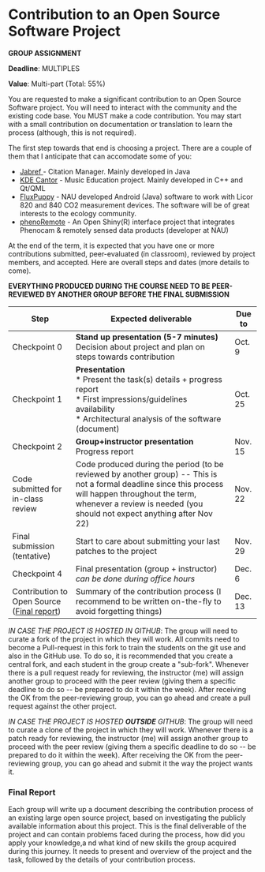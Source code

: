 # Contribution to an Open Source Software Project

**GROUP ASSIGNMENT**

**Deadline**: MULTIPLES

**Value**: Multi-part (Total: 55%)

You are requested to make a significant contribution to an Open Source Software project. You will need to interact with the community and the existing code base. You MUST make a code contribution. You may start with a small contribution on documentation or translation to learn the process (although, this is not required).

The first step towards that end is choosing a project. There are a couple of them that I anticipate that can accomodate some of you:

* [Jabref ](http://www.github.com/Jabref/Jabref) - Citation Manager. Mainly developed in Java
* [KDE Cantor](https://edu.kde.org/cantor/) - Music Education project. Mainly developed in C++ and Qt/QML
* [FluxPuppy](https://github.com/bnasr/FluxPuppy) - NAU developed Android (Java) software to work with Licor 820 and 840 CO2 measurement devices. The software will be of great interests to the ecology community.
* [phenoRemote](https://github.com/katharynduffy/phenoRemote) - An Open Shiny(R) interface project that integrates Phenocam & remotely sensed data products (developer at NAU)


At the end of the term, it is expected that you have one or more contributions submitted, peer-evaluated (in classroom), reviewed by project members, and accepted. Here are overall steps and dates (more details to come).

**EVERYTHING PRODUCED DURING THE COURSE NEED TO BE PEER-REVIEWED BY ANOTHER GROUP BEFORE THE FINAL SUBMISSION**

| Step                                                        | Expected deliverable                                         | Due to  |
| ----------------------------------------------------------- | ------------------------------------------------------------ | ------- |
| Checkpoint 0                                                | **Stand up presentation (5-7 minutes)**<br>Decision about project and plan on steps towards contribution | Oct. 9  |
| Checkpoint 1                                                | **Presentation<br>**\* Present the task(s) details + progress report<br>* First impressions/guidelines availability<br>* Architectural analysis of the software (document) | Oct. 25 |
| Checkpoint 2                                                | **Group+instructor presentation**<br>Progress report         | Nov. 15 |
| Code submitted for in-class review                          | Code produced during the period (to be reviewed by another group) -- This is not a formal deadline since this process will happen throughout the term, whenever a review is needed (you should not expect anything after Nov 22) | Nov. 22 |
| Final submission (tentative)                                | Start to care about submitting your last patches to the project | Nov. 29 |
| Checkpoint 4                                                | Final presentation (group + instructor)<br>*can be done during office hours* | Dec. 6  |
| Contribution to Open Source ([Final report](#Final-Report)) | Summary of the contribution process (I recommend to be written on-the-fly to avoid forgetting things) | Dec. 13 |

*IN CASE THE PROJECT IS HOSTED IN GITHUB*: The group will need to curate a fork of the project in which they will work. All commits need to become a Pull-request in this fork to train the students on the git use and also in the GitHub use. To do so, it is recommended that you create a central fork, and each student in the group create a "sub-fork". Whenever there is a pull request ready for reviewing, the instructor (me) will assign another group to proceed with the peer review (giving them a specific deadline to do so -- be prepared to do it within the week). After receiving the OK from the peer-reviewing group, you can go ahead and create a pull request against the other project.



*IN CASE THE PROJECT IS HOSTED **OUTSIDE** GITHUB*: The group will need to curate a clone of the project in which they will work.  Whenever there is a patch ready for reviewing, the instructor (me) will assign another group to proceed with the peer review (giving them a specific deadline to do so -- be prepared to do it within the week). After receiving the OK from the peer-reviewing group, you can go ahead and submit it the way the project wants it.



### Final Report

Each group will write up a document describing the contribution process of an existing large open source project, based on investigating the publicly available information about this project. This is the final deliverable of the project and can contain problems faced during the process, how did you apply your knowledge,a nd what kind of new skills the group acquired during this journey. It needs to present and overview of the project and the task, followed by the details of your contribution process.
